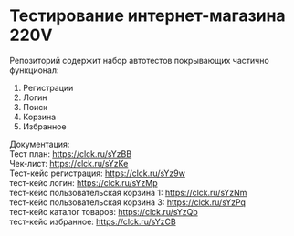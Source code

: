 # Тестирование интернет-магазина 220V


Репозиторий содержит набор автотестов покрывающих частично функционал:

1. Регистрации
2. Логин
3. Поиск
4. Корзина
5. Избранное



Документация:  
Тест план: https://clck.ru/sYzBB  
Чек-лист: https://clck.ru/sYzKe  
Тест-кейс регистрация: https://clck.ru/sYz9w  
тест-кейс логин: https://clck.ru/sYzMp  
тест-кейс пользовательская корзина 1: https://clck.ru/sYzNm  
тест-кейс пользовательская корзина 3: https://clck.ru/sYzPq  
тест-кейс каталог товаров: https://clck.ru/sYzQb  
тест-кейс избранное: https://clck.ru/sYzCB  

